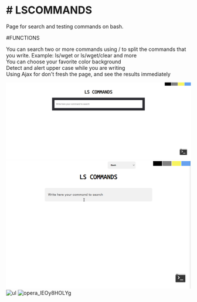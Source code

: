 <h1> # LSCOMMANDS </h1>

Page for search and testing commands on bash.


  #FUNCTIONS
  
   You can search two or more commands using / to split the commands that you write. Example: ls/wget or ls/wget/clear and more<br>
   You can choose your favorite color background<br>
   Detect and alert upper case while you are writing<br>
   Using Ajax for don't fresh the page, and see the results immediately<br/>
   
   ![Website](lscommands/OTHERS/README/index.PNG?raw=true)
   ![lscommands](lscommands/OTHERS/README/presentation-gif.gif?raw=true)
   ![ul](https://user-images.githubusercontent.com/48721794/58492091-89384f80-8170-11e9-8275-d8dd8a17d052.png)
   ![opera_lEOy8HOLYg](https://user-images.githubusercontent.com/48721794/58492148-a2d99700-8170-11e9-94c5-3ecbf424e398.png)
   
   
   
